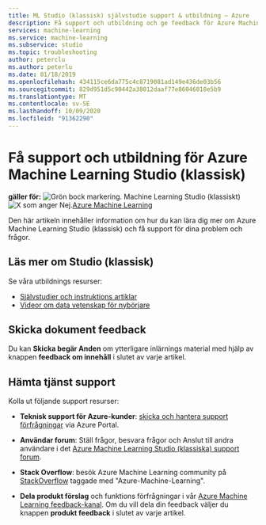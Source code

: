 ```yaml
---
title: ML Studio (klassisk) självstudie support & utbildning – Azure
description: Få support och utbildning och ge feedback för Azure Machine Learning Studio (klassisk)
services: machine-learning
ms.service: machine-learning
ms.subservice: studio
ms.topic: troubleshooting
author: peterclu
ms.author: peterlu
ms.date: 01/18/2019
ms.openlocfilehash: 434115ce6da775c4c8719081ad149e436de03b56
ms.sourcegitcommit: 829d951d5c90442a38012daaf77e86046018e5b9
ms.translationtype: MT
ms.contentlocale: sv-SE
ms.lasthandoff: 10/09/2020
ms.locfileid: "91362290"
---
```

# <a name="get-support-and-training-for-azure-machine-learning-studio-classic"></a>Få support och utbildning för Azure Machine Learning Studio (klassisk)

**gäller för:** ![ Grön bock markering. ](../../../includes/media/aml-applies-to-skus/yes.png) Machine Learning Studio (klassiskt) ![ X som anger Nej.](../../../includes/media/aml-applies-to-skus/no.png)[Azure Machine Learning](../compare-azure-ml-to-studio-classic.md)  




Den här artikeln innehåller information om hur du kan lära dig mer om Azure Machine Learning Studio (klassisk) och få support för dina problem och frågor.

## <a name="learn-more-about-studio-classic"></a>Läs mer om Studio (klassisk)

Se våra utbildnings resurser:
+ [Självstudier och instruktions artiklar](../studio/index.yml) 
+ [Videor om data vetenskap för nybörjare](../studio/data-science-for-beginners-ask-a-question-you-can-answer-with-data.md) 

## <a name="submit-doc-feedback"></a>Skicka dokument feedback

Du kan **Skicka begär Anden** om ytterligare inlärnings material med hjälp av knappen **feedback om innehåll** i slutet av varje artikel.

## <a name="get-service-support"></a>Hämta tjänst support

Kolla ut följande support resurser:

+ **Teknisk support för Azure-kunder**: [skicka och hantera support förfrågningar](https://docs.microsoft.com/azure/azure-portal/supportability/how-to-create-azure-support-request) via Azure Portal.

+ **Användar forum**: Ställ frågor, besvara frågor och Anslut till andra användare i det [Azure Machine Learning Studio (klassiska) support forum](https://docs.microsoft.com/answers/topics/azure-machine-learning.html).

+ **Stack Overflow**: besök Azure Machine Learning community på [StackOverflow](https://stackoverflow.com/questions/tagged/azure-machine-learning) taggade med "Azure-Machine-Learning".

+ **Dela produkt förslag** och funktions förfrågningar i vår [Azure Machine Learning feedback-kanal](https://feedback.azure.com/forums/257792-machine-learning). Om du vill dela din feedback väljer du knappen **produkt feedback** i slutet av varje artikel.
